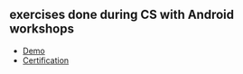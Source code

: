 ﻿## exercises done during CS with Android workshops
* [Demo](https://www.youtube.com/watch?v=sxGlUye9Q8Q) 
* [Certification](https://drive.google.com/open?id=15vG68RL_1_NTxRM7upapo7f1Pxjww92J)
